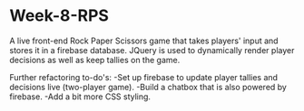 # Week-8-RPS
 A live front-end Rock Paper Scissors game that takes players' input and stores it in a firebase database. JQuery is used to dynamically render player decisions as well as keep tallies on the game.

 Further refactoring to-do's:
 -Set up firebase to update player tallies and decisions live (two-player game).
 -Build a chatbox that is also powered by firebase.
 -Add a bit more CSS styling.
